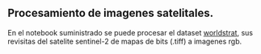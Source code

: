 ## Procesamiento de imagenes satelitales.
En el notebook suministrado se puede procesar el dataset [worldstrat](https://worldstrat.github.io/), sus revisitas del satelite sentinel-2 de mapas de bits (.tiff) a imagenes rgb.
